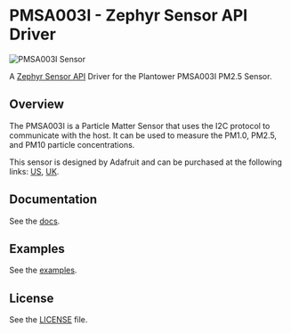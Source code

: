 # PMSA003I - Zephyr Sensor API Driver

![PMSA003I Sensor](https://cdn-shop.adafruit.com/970x728/4632-10.jpg)

A [Zephyr Sensor API](https://docs.zephyrproject.org/latest/hardware/peripherals/sensor/index.html) Driver for the Plantower PMSA003I PM2.5 Sensor.

## Overview

The PMSA003I is a Particle Matter Sensor that uses the I2C protocol to communicate with the host.
It can be used to measure the PM1.0, PM2.5, and PM10 particle concentrations.

This sensor is designed by Adafruit and can be purchased at the following links: [US](https://www.adafruit.com/product/4632), [UK](https://shop.pimoroni.com/products/adafruit-pmsa003i-air-quality-breakout-stemma-qt-qwiic).

## Documentation

See the [docs](docs).

## Examples

See the [examples](examples).

## License

See the [LICENSE](LICENSE) file.
